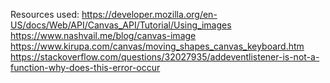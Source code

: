 Resources used:
https://developer.mozilla.org/en-US/docs/Web/API/Canvas_API/Tutorial/Using_images
https://www.nashvail.me/blog/canvas-image
https://www.kirupa.com/canvas/moving_shapes_canvas_keyboard.htm
https://stackoverflow.com/questions/32027935/addeventlistener-is-not-a-function-why-does-this-error-occur